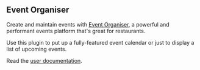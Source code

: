 ## <a name="event-organiser"></a>Event Organiser

Create and maintain events with [Event Organiser](https://wordpress.org/plugins/event-organiser/), a powerful and performant events platform that's great for restaurants.

Use this plugin to put up a fully-featured event calendar or just to display a list of upcoming events.

Read the [user documentation](http://docs.wp-event-organiser.com/).
